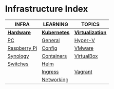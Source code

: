 # Infrastructure Index

|INFRA|LEARNING|TOPICS|
|---|---|---|
|[**Hardware**](hardware-index)|[**Kubernetes**](kubernetes-index)|[**Virtualization**](virtualization-index)|
|[PC](infrastructure/hardware/hardware-pc)|[General](infrastructure/kubernetes/kubernetes-general)|[Hyper-V](infrastructure/virtualization/virtualization-hyperv)|
|[Raspberry Pi](infrastructure/hardware/hardware-raspberrypi)|[Config](infrastructure/kubernetes/kubernetes-config)|[VMware](infrastructure/virtualization/virtualization-vmware)|
|[Synology](infrastructure/hardware/hardware-synology)|[Containers](infrastructure/kubernetes/kubernetes-containers)|[VirtualBox](infrastructure/virtualization/virtualization-virtualbox)|
|[Switches](infrastructure/hardware/hardware-switches)|[Helm](infrastructure/kubernetes/kubernetes-helm)||
||[Ingress](infrastructure/kubernetes/kubernetes-ingress)|[Vagrant](infrastructure/virtualization/virtualization-vagrant)|
||[Networking](infrastructure/kubernetes/kubernetes-networking)|
